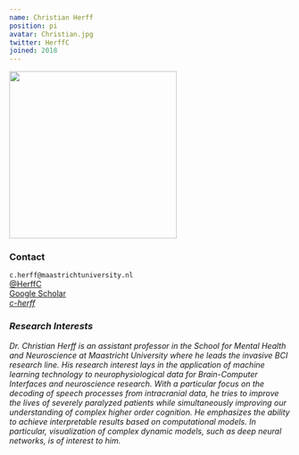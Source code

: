 ```yaml
---
name: Christian Herff
position: pi
avatar: Christian.jpg
twitter: HerffC
joined: 2018
---
```


<img width="300" src="{{site.baseurl}}/images/people/{{page.avatar}}" data-action="zoom">

### Contact

<i class="fa fa-envelope-o"></i>  `c.herff@maastrichtuniversity.nl`<br>
<i class="fa fa-twitter"></i> [@HerffC](https://twitter.com/HerffC) <br>
<i class="fa fa-bar-chart"></i> [Google Scholar](https://scholar.google.de/citations?user=n465ljAAAAAJ) <br>
<i class="fa fa-github"> [c-herff](https://github.com/c-Herff) <br>

### Research Interests
Dr. Christian Herff is an assistant professor in the School for Mental Health and Neuroscience at Maastricht University where he leads the invasive BCI research line. His research interest lays in the application of machine learning technology to neurophysiological data for Brain-Computer Interfaces and neuroscience research. With a particular focus on the decoding of speech processes from intracranial data, he tries to improve the lives of severely paralyzed patients while simultaneously improving our understanding of complex higher order cognition. He emphasizes the ability to achieve interpretable results based on computational models. In particular, visualization of complex dynamic models, such as deep neural networks, is of interest to him.

